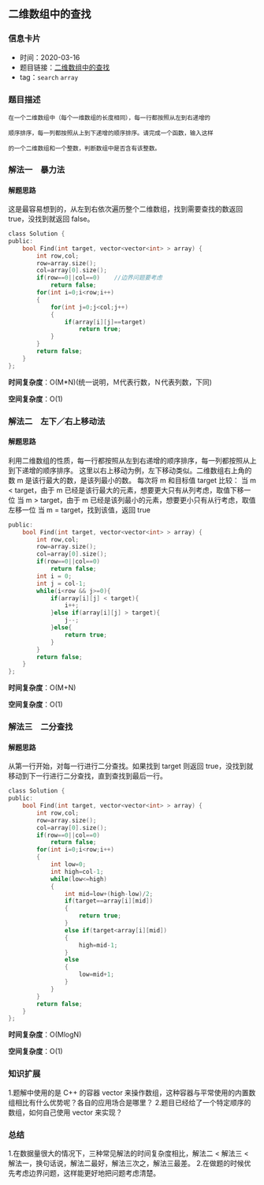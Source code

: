 ## 二维数组中的查找
### 信息卡片
- 时间：2020-03-16
- 题目链接：[二维数组中的查找](https://www.nowcoder.com/practice/abc3fe2ce8e146608e868a70efebf62e?tpId=13&tqId=11154&tPage=1&rp=1&ru=/ta/coding-interviews&qru=/ta/coding-interviews/question-ranking)
- tag：`search` `array`
### 题目描述
```
在一个二维数组中（每个一维数组的长度相同），每一行都按照从左到右递增的

顺序排序，每一列都按照从上到下递增的顺序排序。请完成一个函数，输入这样

的一个二维数组和一个整数，判断数组中是否含有该整数。
```
### 解法一　暴力法
#### 解题思路
这是最容易想到的，从左到右依次遍历整个二维数组，找到需要查找的数返回 true，没找到就返回 false。
```C
class Solution {
public:
    bool Find(int target, vector<vector<int> > array) {
        int row,col;
        row=array.size();
        col=array[0].size();
        if(row==0||col==0)    //边界问题要考虑
            return false;
        for(int i=0;i<row;i++)
        {
            for(int j=0;j<col;j++)
            {
                if(array[i][j]==target)
                    return true;
            }
        }
        return false;
    }
};
```
**时间复杂度**：O(M*N)(统一说明，Ｍ代表行数，Ｎ代表列数，下同)

**空间复杂度**：O(1)

### 解法二　左下／右上移动法
#### 解题思路
利用二维数组的性质，每一行都按照从左到右递增的顺序排序，每一列都按照从上到下递增的顺序排序。
这里以右上移动为例，左下移动类似。二维数组右上角的数 m 是该行最大的数，是该列最小的数。
每次将 m 和目标值 target 比较：
当 m < target，由于 m 已经是该行最大的元素，想要更大只有从列考虑，取值下移一位
当 m > target，由于 m 已经是该列最小的元素，想要更小只有从行考虑，取值左移一位
当 m = target，找到该值，返回 true
```C
public:
    bool Find(int target, vector<vector<int> > array) {
        int row,col;
        row=array.size();
        col=array[0].size();
        if(row==0||col==0)
            return false;
        int i = 0;
        int j = col-1;
        while(i<row && j>=0){
            if(array[i][j] < target){
                i++;
            }else if(array[i][j] > target){
                j--;
            }else{
                return true;
            }
        }
        return false;
    }
};
```
**时间复杂度**：O(M+N)

**空间复杂度**：O(1)

### 解法三　二分查找
#### 解题思路
从第一行开始，对每一行进行二分查找。如果找到 target 则返回 true，没找到就移动到下一行进行二分查找，直到查找到最后一行。
```C
class Solution {
public:
    bool Find(int target, vector<vector<int> > array) {
        int row,col;
        row=array.size();
        col=array[0].size();
        if(row==0||col==0)
            return false;
        for(int i=0;i<row;i++)
        {
            int low=0;
            int high=col-1;
            while(low<=high)
            {
                int mid=low+(high-low)/2;
                if(target==array[i][mid])
                {
                    return true;
                }
                else if(target<array[i][mid])
                {
                    high=mid-1;
                }
                else
                {
                    low=mid+1;
                }
            }
        }
        return false;
    }
};
```
**时间复杂度**：O(MlogN)

**空间复杂度**：O(1)

### 知识扩展
1.题解中使用的是 C++ 的容器 vector 来操作数组，这种容器与平常使用的内置数组相比有什么优势呢？各自的应用场合是哪里？
2.题目已经给了一个特定顺序的数组，如何自己使用 vector 来实现？
### 总结
1.在数据量很大的情况下，三种常见解法的时间复杂度相比，解法二 < 解法三 < 解法一，换句话说，解法二最好，解法三次之，解法三最差。
2.在做题的时候优先考虑边界问题，这样能更好地把问题考虑清楚。
